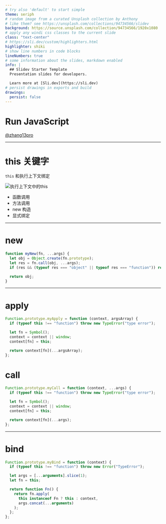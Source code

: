```yaml
---
# try also 'default' to start simple
theme: seriph
# random image from a curated Unsplash collection by Anthony
# like them? see https://unsplash.com/collections/94734566/slidev
background: https://source.unsplash.com/collection/94734566/1920x1080
# apply any windi css classes to the current slide
class: "text-center"
# https://sli.dev/custom/highlighters.html
highlighter: shiki
# show line numbers in code blocks
lineNumbers: true
# some information about the slides, markdown enabled
info: |
  ## Slidev Starter Template
  Presentation slides for developers.

  Learn more at [Sli.dev](https://sli.dev)
# persist drawings in exports and build
drawings:
  persist: false
---
```


# Run JavaScript

[@zhang13pro](https://github.com/zhang13pro)

---

# this 关键字

`this` 和执行上下文绑定

<div class="flex">
  <img src="/context.png" class="m-20 h-20 rounded shadow left" alt="执行上下文中的this" />

</div>

- 函数调用
- 方法调用
- new 构造
- 显式绑定

---

# new

```js
function myNew(fn, ...args) {
  let obj = Object.create(fn.prototype);
  let res = fn.call(obj, ...args);
  if (res && (typeof res === "object" || typeof res === "function")) return res;

  return obj;
}
```

---

# apply

```js
Function.prototype.myApply = function (context, argsArray) {
  if (typeof this !== "function") throw new TypeError("type error");

  let fn = Symbol();
  context = context || window;
  context[fn] = this;

  return context[fn](...argsArray);
};
```

# call

```js
Function.prototype.myCall = function (context, ...args) {
  if (typeof this !== "function") throw new TypeError("type error");

  let fn = Symbol();
  context = context || window;
  context[fn] = this;

  return context[fn](...args);
};
```

---

# bind

```js
Function.prototype.myBind = function (context) {
  if (typeof this !== "function") throw new Error("TypeError");

  let args = [...arguments].slice(1);
  let fn = this;

  return function Fn() {
    return fn.apply(
      this instanceof Fn ? this : context,
      args.concat(...arguments)
    );
  };
};
```
